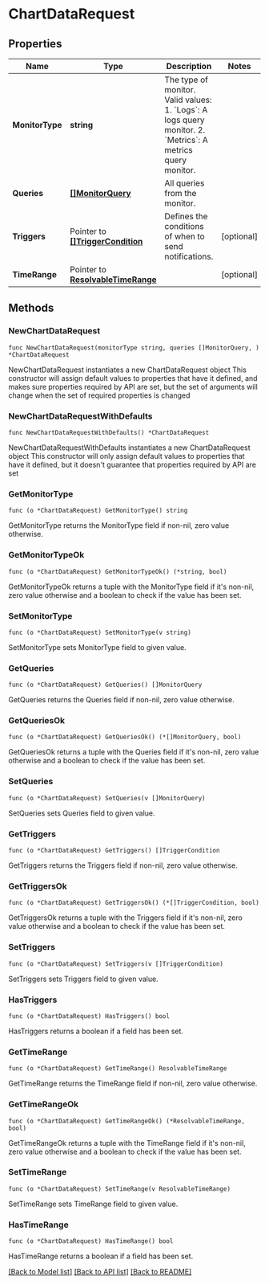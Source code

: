 # ChartDataRequest

## Properties

Name | Type | Description | Notes
------------ | ------------- | ------------- | -------------
**MonitorType** | **string** | The type of monitor. Valid values:   1. &#x60;Logs&#x60;: A logs query monitor.   2. &#x60;Metrics&#x60;: A metrics query monitor. | 
**Queries** | [**[]MonitorQuery**](MonitorQuery.md) | All queries from the monitor. | 
**Triggers** | Pointer to [**[]TriggerCondition**](TriggerCondition.md) | Defines the conditions of when to send notifications. | [optional] 
**TimeRange** | Pointer to [**ResolvableTimeRange**](ResolvableTimeRange.md) |  | [optional] 

## Methods

### NewChartDataRequest

`func NewChartDataRequest(monitorType string, queries []MonitorQuery, ) *ChartDataRequest`

NewChartDataRequest instantiates a new ChartDataRequest object
This constructor will assign default values to properties that have it defined,
and makes sure properties required by API are set, but the set of arguments
will change when the set of required properties is changed

### NewChartDataRequestWithDefaults

`func NewChartDataRequestWithDefaults() *ChartDataRequest`

NewChartDataRequestWithDefaults instantiates a new ChartDataRequest object
This constructor will only assign default values to properties that have it defined,
but it doesn't guarantee that properties required by API are set

### GetMonitorType

`func (o *ChartDataRequest) GetMonitorType() string`

GetMonitorType returns the MonitorType field if non-nil, zero value otherwise.

### GetMonitorTypeOk

`func (o *ChartDataRequest) GetMonitorTypeOk() (*string, bool)`

GetMonitorTypeOk returns a tuple with the MonitorType field if it's non-nil, zero value otherwise
and a boolean to check if the value has been set.

### SetMonitorType

`func (o *ChartDataRequest) SetMonitorType(v string)`

SetMonitorType sets MonitorType field to given value.


### GetQueries

`func (o *ChartDataRequest) GetQueries() []MonitorQuery`

GetQueries returns the Queries field if non-nil, zero value otherwise.

### GetQueriesOk

`func (o *ChartDataRequest) GetQueriesOk() (*[]MonitorQuery, bool)`

GetQueriesOk returns a tuple with the Queries field if it's non-nil, zero value otherwise
and a boolean to check if the value has been set.

### SetQueries

`func (o *ChartDataRequest) SetQueries(v []MonitorQuery)`

SetQueries sets Queries field to given value.


### GetTriggers

`func (o *ChartDataRequest) GetTriggers() []TriggerCondition`

GetTriggers returns the Triggers field if non-nil, zero value otherwise.

### GetTriggersOk

`func (o *ChartDataRequest) GetTriggersOk() (*[]TriggerCondition, bool)`

GetTriggersOk returns a tuple with the Triggers field if it's non-nil, zero value otherwise
and a boolean to check if the value has been set.

### SetTriggers

`func (o *ChartDataRequest) SetTriggers(v []TriggerCondition)`

SetTriggers sets Triggers field to given value.

### HasTriggers

`func (o *ChartDataRequest) HasTriggers() bool`

HasTriggers returns a boolean if a field has been set.

### GetTimeRange

`func (o *ChartDataRequest) GetTimeRange() ResolvableTimeRange`

GetTimeRange returns the TimeRange field if non-nil, zero value otherwise.

### GetTimeRangeOk

`func (o *ChartDataRequest) GetTimeRangeOk() (*ResolvableTimeRange, bool)`

GetTimeRangeOk returns a tuple with the TimeRange field if it's non-nil, zero value otherwise
and a boolean to check if the value has been set.

### SetTimeRange

`func (o *ChartDataRequest) SetTimeRange(v ResolvableTimeRange)`

SetTimeRange sets TimeRange field to given value.

### HasTimeRange

`func (o *ChartDataRequest) HasTimeRange() bool`

HasTimeRange returns a boolean if a field has been set.


[[Back to Model list]](../README.md#documentation-for-models) [[Back to API list]](../README.md#documentation-for-api-endpoints) [[Back to README]](../README.md)


